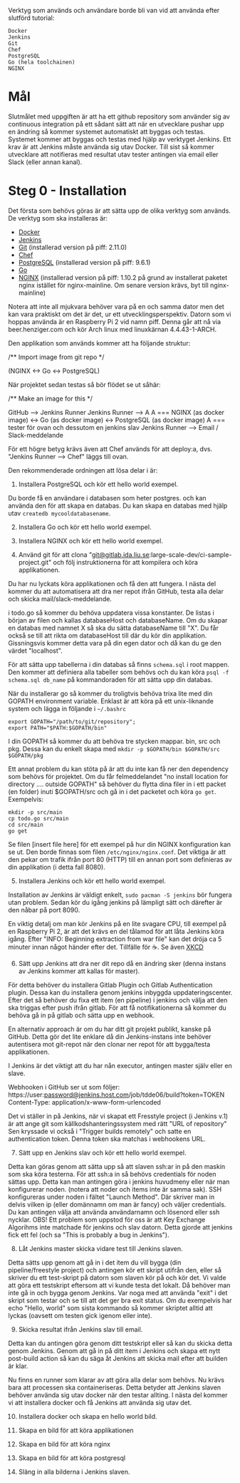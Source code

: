 Verktyg som används och användare borde bli van vid att använda efter slutförd tutorial:

	Docker
	Jenkins
	Git
	Chef
	PostgreSQL
	Go (hela toolchainen)
	NGINX

# Mål

Slutmålet med uppgiften är att ha ett github repository som använder
sig av continuous integration på ett sådant sätt att när en utvecklare
pushar upp en ändring så kommer systemet automatiskt att byggas och
testas. Systemet kommer att byggas och testas med hjälp av verktyget
Jenkins. Ett krav är att Jenkins måste använda sig utav Docker. Till
sist så kommer utvecklare att notifieras med resultat utav tester
antingen via email eller Slack (eller annan kanal).

# Steg 0 - Installation

Det första som behövs göras är att sätta upp de olika verktyg som
används. De verktyg som ska installeras är:

- [Docker](https://docs.docker.com/engine/installation/linux/archlinux/)
- [Jenkins](https://jenkins.io/download/)
- [Git](https://git-scm.com/) (installerad version på piff: 2.11.0)
- [Chef](https://www.chef.io/)
- [PostgreSQL](https://www.postgresql.org/) (installerad version på piff: 9.6.1)
- [Go](https://wiki.archlinux.org/index.php/Go)
- [NGINX](http://nginx.org/) (installerad version på piff: 1.10.2 på grund av installerat paketet nginx istället för nginx-mainline. Om senare version krävs, byt till nginx-mainline)

Notera att inte all mjukvara behöver vara på en och samma dator men
det kan vara praktiskt om det är det, ur ett utvecklingsperspektiv.
Datorn som vi hoppas använda är en Raspberry Pi 2 vid namn piff.
Denna går att nå via beer.henziger.com och kör Arch linux med linuxkärnan 4.4.43-1-ARCH.

Den applikation som används kommer att ha följande struktur:

/** Import image from git repo */

(NGINX <-> Go <-> PostgreSQL)

När projektet sedan testas så bör flödet se ut såhär:

/** Make an image for this */

GitHub --> Jenkins Runner
Jenkins Runner --> A
A === NGINX (as docker image) <-> Go (as docker image) <-> PostgreSQL (as docker image)
A === tester för ovan och dessutom en jenkins slav
Jenkins Runner --> Email / Slack-meddelande

För ett högre betyg krävs även att Chef används för att deploy:a, dvs.
"Jenkins Runner --> Chef" läggs till ovan.

Den rekommenderade ordningen att lösa delar i är:

1) Installera PostgreSQL och kör ett hello world exempel.

Du borde få en användare i databasen som heter postgres. och kan
använda den för att skapa en databas. Du kan skapa en databas med
hjälp utav `createdb mycooldatabasename`.

2) Installera Go och kör ett hello world exempel.

3) Installera NGINX och kör ett hello world exempel.

4) Använd git för att clona
"git@gitlab.ida.liu.se:large-scale-dev/ci-sample-project.git" och följ
instruktionerna för att kompilera och köra applikationen.

Du har nu lyckats köra applikationen och få den att fungera. I nästa
del kommer du att automatisera att dra ner repot ifrån GitHub, testa
alla delar och skicka mail/slack-meddelande.

i todo.go så kommer du behöva uppdatera vissa konstanter. De listas i
början av filen och kallas databaseHost och databaseName. Om du skapar
en databas med namnet X så ska du sätta databaseName till "X". Du får
också se till att rikta om databaseHost till där du kör din
applikation. Gissningsvis kommer detta vara på din egen dator och då
kan du ge den värdet "localhost".

För att sätta upp tabellerna i din databas så finns `schema.sql` i
root mappen. Den kommer att definiera alla tabeller som behövs och du
kan köra `psql -f schema.sql db_name` på kommandoraden för att sätta
upp din databas.

När du installerar go så kommer du troligtvis behöva trixa lite med
din GOPATH environment variable. Enklast är att köra på ett
unix-liknande system och lägga in följande i `~/.bashrc`

```
export GOPATH="/path/to/git/repository";
export PATH="$PATH:$GOPATH/bin"
```

I din GOPATH så kommer du att behöva tre stycken mappar. bin, src och
pkg. Dessa kan du enkelt skapa med `mkdir -p $GOPATH/bin $GOPATH/src
$GOPATH/pkg`

Ett annat problem du kan stöta på är att du inte kan få ner den
dependency som behövs för projektet. Om du får felmeddelandet "no
install location for directory .... outside GOPATH" så behöver du
flytta dina filer in i ett packet (en folder) inuti $GOPATH/src och gå
in i det packetet och köra `go get`. Exempelvis:

```
mkdir -p src/main
cp todo.go src/main
cd src/main
go get
```

Se filen [insert file here] för ett exempel på hur din NGINX
konfiguration kan se ut. Den borde finnas som filen
`/etc/nginx/nginx.conf`. Det viktiga är att den pekar om trafik ifrån
port 80 (HTTP) till en annan port som definieras av din applikation (i
detta fall 8080).

5) Installera Jenkins och kör ett hello world exempel.

Installation av Jenkins är väldigt enkelt, `sudo pacman -S jenkins` bör
fungera utan problem. Sedan kör du igång jenkins på lämpligt sätt och
därefter är den nåbar på port 8090.

En viktig detalj om man kör Jenkins på en lite svagare CPU, till exempel
på en Raspberry Pi 2, är att det krävs en del tålamod för att låta Jenkins
köra igång. Efter "INFO: Beginning extraction from war file" kan det dröja ca
5 minuter innan något händer efter det. Tillfälle för :coffee:.
Se även [XKCD](https://xkcd.com/303/)

6) Sätt upp Jenkins att dra ner dit repo då en ändring sker (denna
instans av Jenkins kommer att kallas för master).

För detta behöver du installera Gitlab Plugin och Gitlab
Authentication plugin. Dessa kan du installera genom jenkins inbyggda
uppdateringscenter. Efter det så behöver du fixa ett item (en
pipeline) i jenkins och välja att den ska triggas efter push ifrån
gitlab. För att få notifikationerna så kommer du behöva gå in på
gitlab och sätta upp en webhook.

En alternativ approach är om du har ditt git projekt publikt, kanske på GitHub.
Detta gör det lite enklare då din Jenkins-instans inte behöver autentisera
mot git-repot när den clonar ner repot för att bygga/testa applikationen.

I Jenkins är det viktigt att du har nån executor, antingen master själv
eller en slave.

Webhooken i GitHub ser ut som följer:
https://user:password@jenkins.host.com/job/tdde06/build?token=TOKEN
Content-Type: application/x-www-form-urlencoded

Det vi ställer in på Jenkins, när vi skapat ett Fresstyle project (i Jenkins v.1)
är att ange git som källkodshanteringssystem med rätt "URL of repository"
Sen kryssade vi också i "Trigger builds remotely" och satte en authentication token.
Denna token ska matchas i webhookens URL.

7) Sätt upp en Jenkins slav och kör ett hello world exempel.

Detta kan göras genom att sätta upp så att slaven ssh:ar in på den
maskin som ska köra testerna. För att ssh:a in så behövs credentials
för noden sättas upp. Detta kan man antingen göra i jenkins huvudmeny
eller när man konfigurerar noden. (notera att noder och items inte är
samma sak). SSH konfigureras under noden i fältet "Launch Method". Där
skriver man in delvis vilken ip (eller domännamn om man är fancy) och
väljer credentials. Du kan antingen välja att använda användarnamn och
lösenord eller ssh nycklar. OBS! Ett problem som uppstod för oss är
att Key Exchange Algorihms inte matchade för jenkins och slav
datorn. Detta gjorde att jenkins fick ett fel (och sa "This is
probably a bug in Jenkins"). 

8) Låt Jenkins master skicka vidare test till Jenkins slaven.

Detta sätts upp genom att gå in i det item du vill bygga (din
pipeline/freestyle project) och antingen kör ett skript utifrån den,
eller så skriver du ett test-skript på datorn som slaven kör på och
kör det. Vi valde att göra ett testskript eftersom att vi kunde testa
det lokalt. Då behöver man inte gå in och bygga genom Jenkins.  Var
noga med att använda "exit" i det skript som testar och se till att
det ger bra exit status. Om du exempelvis har echo "Hello, world" som
sista kommando så kommer skriptet alltid att lyckas (oavsett om testen
gick igenom eller inte).

9) Skicka resultat ifrån Jenkins slav till email.

Detta kan du antingen göra genom ditt testskript eller så kan du
skicka detta genom Jenkins. Genom att gå in på ditt item i Jenkins och
skapa ett nytt post-build action så kan du säga åt Jenkins att skicka
mail efter att builden är klar. 

Nu finns en runner som klarar av att göra alla delar som behövs. Nu
krävs bara att processen ska containeriseras. Detta betyder att
Jenkins slaven behöver använda sig utav docker när den testar
allting. I nästa del kommer vi att installera docker och få Jenkins
att använda sig utav det.

10) Installera docker och skapa en hello world bild.

11) Skapa en bild för att köra applikationen

12) Skapa en bild för att köra nginx

13) Skapa en bild för att köra postgresql

14) Släng in alla bilderna i Jenkins slaven.

